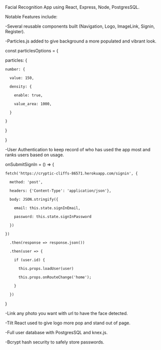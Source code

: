 Facial Recognition App using React, Express, Node, PostgresSQL.


Notable Features include:

-Several reusable components built (Navigation, Logo, ImageLink, Signin, Register).

-Particles.js added to give background a more populated and vibrant look.

const particlesOptions = {

  particles: {
  
    number: {
    
      value: 150,
      
      density: {
      
        enable: true,
        
        value_area: 1000,
        
      }
      
    }
    
  }
  
}

-User Authentication to keep record of who has used the app most and ranks users based on usage.

  onSubmitSignIn = () => {

    fetch('https://cryptic-cliffs-86571.herokuapp.com/signin', {
    
      method: 'post',
      
      headers: {'Content-Type': 'application/json'},
      
      body: JSON.stringify({
      
        email: this.state.signInEmail,
        
        password: this.state.signInPassword
        
      })
      
    })
    
      .then(response => response.json())
      
      .then(user => {
      
        if (user.id) {
        
          this.props.loadUser(user)
          
          this.props.onRouteChange('home');
          
        }
        
      })
      
  }

-Link any photo you want with url to have the face detected.

-Tilt React used to give logo more pop and stand out of page.

-Full user database with PostgresSQL and knex.js.

-Bcrypt hash security to safely store passwords.


